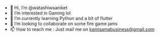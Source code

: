 - 👋 Hi, I’m @watashiwaaniket
- 👀 I’m interested in Gaming lol
- 🌱 I’m currently learning Python and a bit of flutter
- 💞️ I’m looking to collaborate on some fire game jams
- 📫 How to reach me : Just mail me on kamisamabusiness@gmail.com


